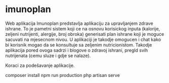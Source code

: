 # imunoplan
Web aplikacija Imunoplan predstavlja aplikaciju za upravljanjem zdrave ishrane. To je pametni sistem koji ce na osnovu korisickog inputa (kalorije, zeljeni nutrijenti, alergije, broj obroka) generisati plan ishrane koji je moguce sacuvati na mjesecnom nivou. U aplikaciji je takodje omogucen i chat kako bi korisnik mogao da se konsultuje sa zeljenim nutricionistom. Takodje aplikacija pored ovoga sadrzi i blogove o zdravoj ishrani, pregld svih nutrijenata (cemu sluze i gdje se nalaze).

Koraci za podešavanje aplikacije.

composer install
npm run production
php artisan serve
